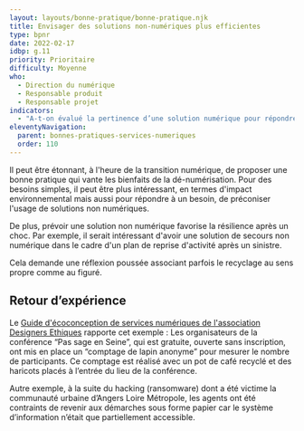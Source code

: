 ```yaml
---
layout: layouts/bonne-pratique/bonne-pratique.njk
title: Envisager des solutions non-numériques plus efficientes
type: bpnr
date: 2022-02-17
idbp: g.11
priority: Prioritaire
difficulty: Moyenne
who:
  - Direction du numérique
  - Responsable produit
  - Responsable projet
indicators:
  - "A-t-on évalué la pertinence d’une solution numérique pour répondre au besoin ? oui / non"
eleventyNavigation:
  parent: bonnes-pratiques-services-numeriques
  order: 110
---
```


Il peut être étonnant, à l'heure de la transition numérique, de proposer une bonne pratique qui vante les bienfaits de la dé-numérisation. Pour des besoins simples, il peut être plus intéressant, en termes d'impact environnemental mais aussi pour répondre à un besoin, de préconiser l'usage de solutions non numériques.

De plus, prévoir une solution non numérique favorise la résilience après un choc. Par exemple, il serait intéressant d'avoir une solution de secours non numérique dans le cadre d'un plan de reprise d'activité après un sinistre.

Cela demande une réflexion poussée associant parfois le recyclage au sens propre comme au figuré.

## Retour d’expérience

Le [Guide d'écoconception de services numériques de l'association Designers Ethiques](https://eco-conception.designersethiques.org/guide/) rapporte cet exemple : Les organisateurs de la conférence “Pas sage en Seine”, qui est gratuite, ouverte sans inscription, ont mis en place un “comptage de lapin anonyme” pour mesurer le nombre de participants. Ce comptage est réalisé avec un pot de café recyclé et des haricots placés à l’entrée du lieu de la conférence.

Autre exemple, à la suite du hacking (ransomware) dont a été victime la communauté urbaine d’Angers Loire Métropole, les agents ont été contraints de revenir aux démarches sous forme papier car le système d’information n’était que partiellement accessible.
